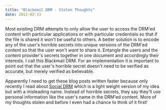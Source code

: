 ```yaml
---
title: "Blackmail DRM - Stolen Thoughts"
date: 2012-02-13
---
```

<div xmlns="http://www.w3.org/1999/xhtml"><div><p>
    Most existing DRM attempts to only allow the user to access the DRM'ed content with particular applications or with particular credentials so that if the file is shared it won't be useful to
    others. A better solution is to encode any of the user's horrible secrets into unique versions of the DRM'ed content so that the user won't <i>want</i> to share it. Entangle the users and the
    content provider's secrets together in one document and accordingly their interests. I call this Blackmail DRM. For an implementation it is important to point out that the user's horrible secret
    doesn't need to be verified as accurate, but merely verified as believable.
  </p><p>
    Apparently I need to get these blog posts written faster because only recently I read about <a href="http://www.publishersweekly.com/pw/by-topic/columns-and-blogs/cory-doctorow/article/50413-with-a-little-help-digital-lysenkoism.html">Social DRM</a> which is a light weight version of my idea
    but with a misleading name. Instead of horrible secrets, they say they'll use personal information like the user's name in the DRM'ed content. More of my thoughts stolen and before I even had a
    chance to think of it first!
  </p><div class="blogger-post-footer"><img width="1" height="1" src="https://blogger.googleusercontent.com/tracker/1670048653123050463-2756638276610953148?l=davescoolblog.blogspot.com" alt="" /></div></div></div>
